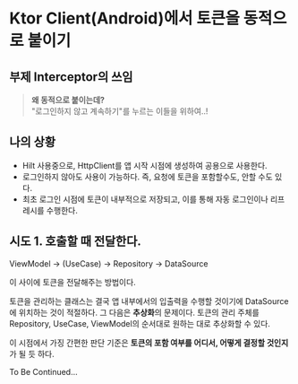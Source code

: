 # Ktor Client(Android)에서 토큰을 동적으로 붙이기
## 부제 Interceptor의 쓰임
> **왜 동적으로 붙이는데?**\
> "로그인하지 않고 계속하기"를 누르는 이들을 위하여..!
>

## 나의 상황
- Hilt 사용중으로, HttpClient를 앱 시작 시점에 생성하여 공용으로 사용한다.
- 로그인하지 않아도 사용이 가능하다. 즉, 요청에 토큰을 포함할수도, 안할 수도 있다.
- 최초 로그인 시점에 토큰이 내부적으로 저장되고, 이를 통해 자동 로그인이나 리프레시를 수행한다. 

## 시도 1. 호출할 때 전달한다.

ViewModel &rarr; (UseCase) &rarr; Repository &rarr; DataSource

이 사이에 토큰을 전달해주는 방법이다.

토큰을 관리하는 클래스는 결국 앱 내부에서의 입출력을 수행할 것이기에 DataSource에 위치하는 것이 적절하다.
그 다음은 **추상화**의 문제이다.
토큰의 관리 주체를 Repository, UseCase, ViewModel의 순서대로 원하는 대로 추상화할 수 있다.

이 시점에서 가징 간편한 판단 기준은 **토큰의 포함 여부를 어디서, 어떻게 결정할 것인지**가 될 듯 하다.

To Be Continued...